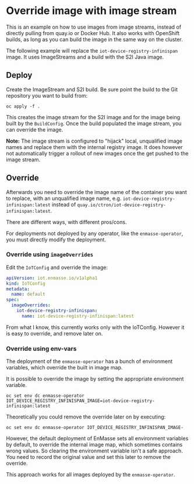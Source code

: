 # Override image with image stream

This is an example on how to use images from image streams, instead of
directly pulling from quay.io or Docker Hub. It also works with OpenShift
builds, as long as you can build the image in the same way on the cluster.

The following example will replace the `iot-device-registry-infinispan` image.
It uses ImageStreams and a build with the S2I Java image.

## Deploy 

Create the ImageStream and S2I build. Be sure point the build to the Git repository
you want to build from:

    oc apply -f .

This creates the image stream for the S2I image and for the image being built
by the `BuildConfig`. Once the build populated the image stream, you can override
the image.

**Note:** The image stream is configured to "hijack" local, unqualified image names
          and replace them with the internal registry image. It does however not
          automatically trigger a rollout of new images once the get pushed to the
          image stream.

## Override

Afterwards you need to override the image name of the container you want to
replace, with an unqualified image name, e.g. `iot-device-registry-infinispan:latest`
instead of `quay.io/ctron/iot-device-registry-infinispan:latest`.

There are different ways, with different pros/cons.

For deployments not deployed by any operator, like the `enmasse-operator`, you must directly
modify the deployment.

### Override using `imageOverrides`

Edit the `IoTConfig` and override the image:

~~~yaml
apiVersion: iot.enmasse.io/v1alpha1
kind: IoTConfig
metadata:
  name: default
spec:
  imageOverrides:
    iot-device-registry-infinispan:
      name: iot-device-registry-infinispan:latest 
~~~

From what I know, this currently works only with the IoTConfig. However it is easy
to override, and remove later on.

### Override using env-vars

The deployment of the `enmasse-operator` has a bunch of environment variables,
which override the built in image map.

It is possible to override the image by setting the appropriate environment variable.

    oc set env dc enmasse-operator IOT_DEVICE_REGISTRY_INFINISPAN_IMAGE=iot-device-registry-infinispan:latest

Theoretically you could remove the override later on by executing:

    oc set env dc enmasse-operator IOT_DEVICE_REGISTRY_INFINISPAN_IMAGE-

However, the default deployment of EnMasse sets all environment variables by default, to
override the internal image map, which sometimes contains wrong values. So clearing
the environment variable isn't a safe approach. You need to record the original value
and set this later to remove the override.

This approach works for all images deployed by the `enmasse-operator`.
